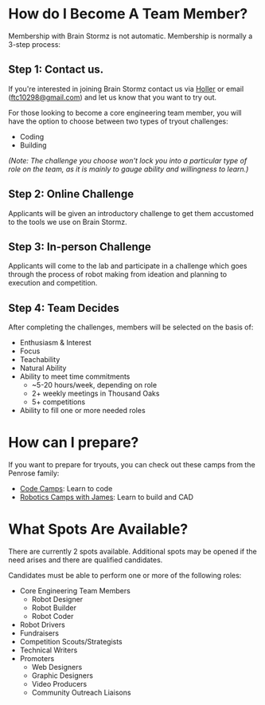 # How do I Become A Team Member?

Membership with Brain Stormz is not automatic.  Membership is normally a 3-step process:

## Step 1: Contact us.

If you're interested in joining Brain Stormz contact us via [Holler](https://holler.fyi/s/5bd0f5brainstormz) or email (<ftc10298@gmail.com>) and let us know that you want to try out.

For those looking to become a core engineering team member, you will have the option to choose between two types of tryout challenges:
- Coding
- Building

*(Note: The challenge you choose won't lock you into a particular type of role on the team, as it is mainly to gauge ability and willingness to learn.)*

## Step 2: Online Challenge

Applicants will be given an introductory challenge to get them accustomed to the tools we use on Brain Stormz.

## Step 3: In-person Challenge

Applicants will come to the lab and participate in a challenge which goes through the process of robot making from ideation and planning to execution and competition.

## Step 4: Team Decides

After completing the challenges, members will be selected on the basis of:

- Enthusiasm & Interest
- Focus
- Teachability
- Natural Ability
- Ability to meet time commitments
    - ~5-20 hours/week, depending on role
    - 2+ weekly meetings in Thousand Oaks
    - 5+ competitions
- Ability to fill one or more needed roles

# How can I prepare?

If you want to prepare for tryouts, you can check out these camps from the Penrose family:
- [Code Camps](https://penrose.us/irlcodecamps/): Learn to code
- [Robotics Camps with James](https://www.holler.fyi/u/jamesroboticscamps): Learn to build and CAD

# What Spots Are Available?

There are currently 2 spots available. Additional spots may be opened if the need arises and there are qualified candidates.

Candidates must be able to perform one or more of the following roles:

- Core Engineering Team Members
  - Robot Designer
  - Robot Builder
  - Robot Coder
- Robot Drivers
- Fundraisers
- Competition Scouts/Strategists
- Technical Writers
- Promoters
  - Web Designers
  - Graphic Designers
  - Video Producers
  - Community Outreach Liaisons

